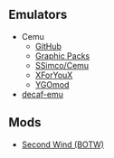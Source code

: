 ## Emulators
- Cemu
  - [GitHub](https://github.com/cemu-project/Cemu)
  - [Graphic Packs](https://github.com/cemu-project/cemu_graphic_packs)
  - [SSimco/Cemu](https://github.com/SSimco/Cemu)
  - [XForYouX](https://github.com/XForYouX/Cemu-Android)
  - [YGOmod](https://github.com/YGOmod/Cemu)
- [decaf-emu]([url](https://github.com/decaf-emu/decaf-emu))

## Mods
  - [Second Wind (BOTW)](https://github.com/CEObrainz/Second-Wind)
